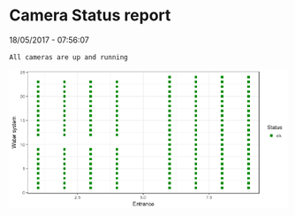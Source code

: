 Camera Status report
================
18/05/2017 - 07:56:07

    All cameras are up and running

![](camreport_files/figure-markdown_github/unnamed-chunk-2-1.png)
